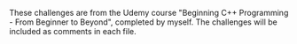 These challenges are from the Udemy course "Beginning C++ Programming - From Beginner to Beyond", completed by myself.
The challenges will be included as comments in each file.
